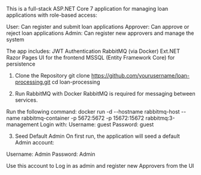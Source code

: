 This is a full-stack ASP.NET Core 7 application for managing loan applications with role-based access:

User: Can register and submit loan applications
Approver: Can approve or reject loan applications
Admin: Can register new approvers and manage the system

The app includes:
JWT Authentication
RabbitMQ (via Docker) 
Ext.NET Razor Pages UI for the frontend
MSSQL (Entity Framework Core) for persistence

1. Clone the Repository
git clone https://github.com/yourusername/loan-processing.git
cd loan-processing

2. Run RabbitMQ with Docker
RabbitMQ is required for messaging between services.

Run the following command:
docker run -d --hostname rabbitmq-host --name rabbitmq-container -p 5672:5672 -p 15672:15672 rabbitmq:3-management
Login with:
Username: guest
Password: guest

3. Seed Default Admin 
On first run, the application will seed a default Admin account:

Username: Admin
Password: Admin

Use this account to Log in as admin and register new Approvers from the UI
